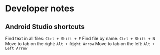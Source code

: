 # Developer notes

## Android Studio shortcuts

Find text in all files: `Ctrl + Shift + F`
Find file by name: `Ctrl + Shift + N`
Move to tab on the right: `Alt + Right Arrow`
Move to tab on the left: `Alt + Left Arrow`